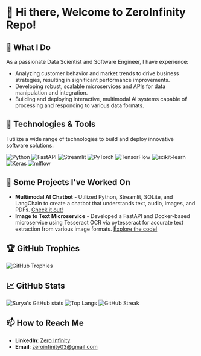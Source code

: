 # 👋 Hi there, Welcome to ZeroInfinity Repo!

## 🌟 What I Do
As a passionate Data Scientist and Software Engineer, I have experience:
- Analyzing customer behavior and market trends to drive business strategies, resulting in significant performance improvements.
- Developing robust, scalable microservices and APIs for data manipulation and integration.
- Building and deploying interactive, multimodal AI systems capable of processing and responding to various data formats.

## 🔧 Technologies & Tools
I utilize a wide range of technologies to build and deploy innovative software solutions:

![Python](https://img.shields.io/badge/python-3670A0?style=for-the-badge&logo=python&logoColor=ffdd54) 
![FastAPI](https://img.shields.io/badge/FastAPI-005571?style=for-the-badge&logo=fastapi)
![Streamlit](https://img.shields.io/badge/Streamlit-FF4B4B?style=for-the-badge&logo=streamlit&logoColor=white)
![PyTorch](https://img.shields.io/badge/PyTorch-%23EE4C2C.svg?style=for-the-badge&logo=PyTorch&logoColor=white)
![TensorFlow](https://img.shields.io/badge/TensorFlow-%23FF6F00.svg?style=for-the-badge&logo=TensorFlow&logoColor=white)
![scikit-learn](https://img.shields.io/badge/scikit--learn-%23F7931E.svg?style=for-the-badge&logo=scikit-learn&logoColor=white)
![Keras](https://img.shields.io/badge/Keras-%23D00000.svg?style=for-the-badge&logo=Keras&logoColor=white)
![mlflow](https://img.shields.io/badge/mlflow-%23d9ead3.svg?style=for-the-badge&logo=numpy&logoColor=blue)

## 🚀 Some Projects I've Worked On
- **Multimodal AI Chatbot** - Utilized Python, Streamlit, SQLite, and LangChain to create a chatbot that understands text, audio, images, and PDFs. [Check it out!](https://github.com/zeroinfinity03/multimodal-CHATBOT/tree/main)
- **Image to Text Microservice** - Developed a FastAPI and Docker-based microservice using Tesseract OCR via pytesseract for accurate text extraction from various image formats. [Explore the code!](https://github.com/zeroinfinity03/ocr-microservice/tree/main)

## 🏆 GitHub Trophies
![GitHub Trophies](https://github-profile-trophy.vercel.app/?username=zeroinfinity03&theme=radical&no-frame=true)

## 📈 GitHub Stats
![Surya's GitHub stats](https://github-readme-stats.vercel.app/api?username=zeroinfinity03&count_private=true&show_icons=true&hide=contribs,prs&line_height=20&theme=dark&include_all_commits=true&custom_title=My%20GitHub%20Stats&total_commits=200&total_stars=50)
![Top Langs](https://github-readme-stats.vercel.app/api/top-langs/?username=zeroinfinity03&layout=compact&theme=dark&langs_count=10&hide=css,html&custom_title=Top%20Languages&fake_percentages=1)
![GitHub Streak](https://github-readme-streak-stats.herokuapp.com/?user=zeroinfinity03&theme=dark&hide_total_contributions=false&fire=10&ring=100)


## 📫 How to Reach Me
- **LinkedIn**: [Zero Infinity](https://www.linkedin.com/in/surya-singh-412564233/)
- **Email**: [zeroinfinity03@gmail.com](mailto:zeroinfinity03@gmail.com)

<!-- Proudly created with GPRM (https://gprm.itsvg.in) -->
